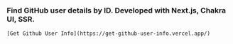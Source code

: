### Find GitHub user details by ID. Developed with Next.js, Chakra UI, SSR.
    [Get Github User Info](https://get-github-user-info.vercel.app/)
